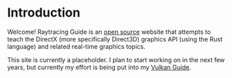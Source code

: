 # Introduction

Welcome! Raytracing Guide is an [open source](https://github.com/realandrew/raytracing_guide) website that attempts to teach the DirectX (more specifically Direct3D) graphics API (using the Rust language) and related real-time graphics topics.

This site is currently a placeholder. I plan to start working on in the next few years, but currently my effort is being put into my [Vulkan Guide](https://vulkanguide.com/).
